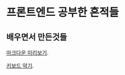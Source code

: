 # 프론트엔드 공부한 흔적들
 

## 배우면서 만든것들

[마크다운 미리보기](https://codepen.io/gotothetk/pen/bGaBPxm).

[키보드 악기](https://codepen.io/gotothetk/pen/KKZaPXX).